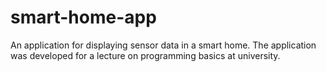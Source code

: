 # smart-home-app
An application for displaying sensor data in a smart home. The application was developed for a lecture on programming basics at university.
